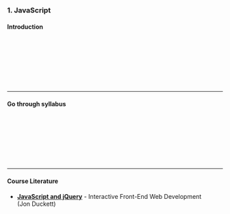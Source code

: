 ### 1. JavaScript
#### Introduction

&nbsp;

&nbsp;

&nbsp;

&nbsp;

---

#### Go through syllabus

&nbsp;

&nbsp;

&nbsp;

&nbsp;

---

#### Course Literature

* **<a href="https://www.bokus.com/bok/9781118907443/web-design-with-html-css-javascript-and-jquery-set/" target="_blank">JavaScript and jQuery</a>** - Interactive Front-End Web Development <br>(Jon Duckett)